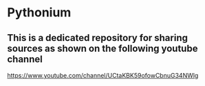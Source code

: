 # Pythonium
## This is a dedicated repository for sharing sources as shown on the following youtube channel 
https://www.youtube.com/channel/UCtaKBK59ofowCbnuG34NWlg
